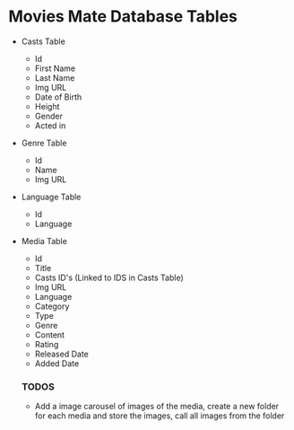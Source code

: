 # Movies Mate Database Tables
- Casts Table
    - Id
    - First Name
    - Last Name
    - Img URL
    - Date of Birth
    - Height
    - Gender
    - Acted in
- Genre Table
    - Id
    - Name
    - Img URL
- Language Table
    - Id
    - Language
- Media Table
    - Id
    - Title
    - Casts ID's (Linked to IDS in Casts Table)
    - Img URL
    - Language
    - Category
    - Type
    - Genre
    - Content
    - Rating
    - Released Date
    - Added Date


    ### TODOS
    - Add a image carousel of images of the media, create a new folder for each media and store the images, call all images from the folder